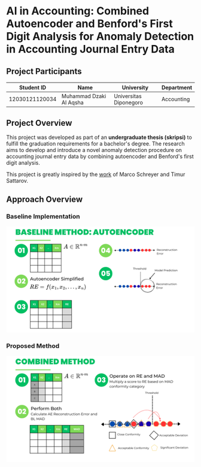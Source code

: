 # AI in Accounting: Combined Autoencoder and Benford's First Digit Analysis for Anomaly Detection in Accounting Journal Entry Data

## Project Participants
| Student ID     | Name                     | University                         | Department |
|----------------|--------------------------|------------------------------------|------------|
| 12030121120034 | Muhammad Dzaki Al Aqsha  | Universitas Diponegoro             | Accounting |

## Project Overview
This project was developed as part of an **undergraduate thesis (skripsi)** to fulfill the graduation requirements for a bachelor's degree. The research aims to develop and introduce a novel anomaly detection procedure on accounting journal entry data by combining autoencoder and Benford's first digit analysis.

This project is greatly inspired by the [work](https://github.com/GitiHubi/deepAI) of Marco Schreyer and Timur Sattarov.

## Approach Overview
### Baseline Implementation
![Baseline Implementation](images/Skripsi_Viz_1.png)

### Proposed Method
![Proposed Method](images/Skripsi_Viz_2.png)
